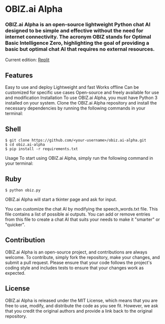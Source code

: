 # OBIZ.ai Alpha
### OBIZ.ai Alpha is an open-source lightweight Python chat AI designed to be simple and effective without the need for internet connectivity. The acronym OBIZ stands for Optimal Basic Intelligence Zero, highlighting the goal of providing a basic but optimal chat AI that requires no external resources.

Current edition: [Replit]("https://replit.com/@Obiz1/Obiz-ai#main.py")

## Features
Easy to use and deploy
Lightweight and fast
Works offline
Can be customized for specific use cases
Open-source and freely available for use and modification
Installation
To use OBIZ.ai Alpha, you must have Python 3 installed on your system. Clone the OBIZ.ai Alpha repository and install the necessary dependencies by running the following commands in your terminal:

## Shell
```
$ git clone https://github.com/<your-username>/obiz.ai-alpha.git
$ cd obiz.ai-alpha
$ pip install -r requirements.txt
```

Usage
To start using OBIZ.ai Alpha, simply run the following command in your terminal:
## Ruby
```
$ python obiz.py
```
OBIZ.ai Alpha will start a tkinter page and ask for input.

You can customize the chat AI by modifying the speech_words.txt file. This file contains a list of possible ai outputs. You can add or remove entries from this file to create a chat AI that suits your needs to make it "smarter" or "quicker".

## Contribution
OBIZ.ai Alpha is an open-source project, and contributions are always welcome. To contribute, simply fork the repository, make your changes, and submit a pull request. Please ensure that your code follows the project's coding style and includes tests to ensure that your changes work as expected.

## License
OBIZ.ai Alpha is released under the MIT License, which means that you are free to use, modify, and distribute the code as you see fit. However, we ask that you credit the original authors and provide a link back to the original repository.


